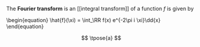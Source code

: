 The **Fourier transform** is an [[integral transform]] of a function $f$ is given by

\begin{equation}
\hat{f}(\xi) = \int_\RR f(x) e^{-2\pi i \xi}\dd{x}
\end{equation}

$$
\tpose{a}
$$